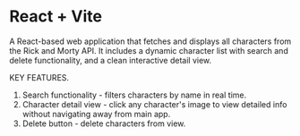 # React + Vite

A React-based web application that fetches and displays all characters from the Rick and Morty API. It includes a dynamic character list with search and delete functionality, and a clean interactive detail view.

KEY FEATURES.
1. Search functionality - filters characters by name in real time.
2. Character detail view - click any character's image to view detailed info without navigating away from main app.
3. Delete button - delete characters from view.

